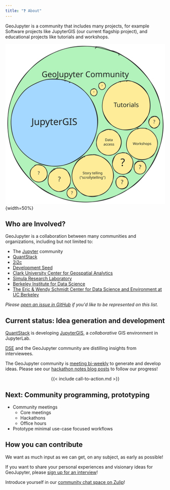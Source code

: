```yaml
---
title: "❓ About"
---
```


GeoJupyter is a community that includes many projects, for example Software projects
like JupyterGIS (our current flagship project), and educational projects like tutorials
and workshops.

![Community Diagram](/assets/images/community-diagram.svg){width=50%}

## Who are Involved?

GeoJupyter is a collaboration between many communities and organizations, including but
not limited to:

* The [Jupyter](https://jupyter.org/) community
* [QuantStack](https://quantstack.net/)
* [2i2c](https://2i2c.org/)
* [Development Seed](https://developmentseed.org/)
* [Clark University Center for Geospatial Analytics](https://www.clarku.edu/centers/geospatial-analytics/)
* [Simula Research Laboratory](https://www.simula.no/)
* [Berkeley Institute for Data Science](https://bids.berkeley.edu/)
* [The Eric & Wendy Schmidt Center for Data Science and Environment at UC Berkeley](https://dse.berkeley.edu/)

_Please [open an issue in GitHub](https://github.com/geojupyter/geojupyter.org/issues/new) if you'd like to be represented on this list_.


## Current status: Idea generation and development

[QuantStack](https://quantstack.net/) is developing
[JupyterGIS](https://github.com/geojupyter/jupytergis), a *collaborative* GIS
environment in JupyterLab.

[DSE](https://dse.berkeley.edu/) and the GeoJupyter community are distilling insights from interviewees.

The GeoJupyter community is [meeting bi-weekly](/blog/20250129-announcing-geojupyter-hackathons) to generate and develop ideas.
Please see our [hackathon notes blog posts](/blog/#category=Hackathons) to follow our progress!

<center>
{{< include call-to-action.md >}}
</center>


## Next: Community programming, prototyping

* Community meetings
  * Core meetings
  * Hackathons
  * Office hours
* Prototype minimal use-case focused workflows


## How you can contribute

We want as much input as we can get, on any subject, as early as possible!

If you want to share your personal experiences and visionary ideas for GeoJupyter,
please [sign up for an interview](/interviews/sign-up.md)!

Introduce yourself in our
[community chat space on Zulip](https://jupyter.zulipchat.com/#narrow/channel/471314-geojupyter/topic/Welcome)!
